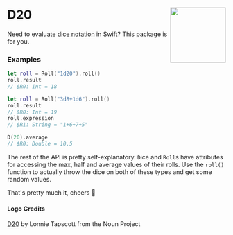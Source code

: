 <h1>D20
<img src="https://user-images.githubusercontent.com/2625584/64739158-95fb6c00-d4f1-11e9-886d-e43e9d4d21a0.png" align="right" width="128" />
</h1>

Need to evaluate [dice notation](https://en.wikipedia.org/wiki/Dice_notation) in Swift? This package is for you.



### Examples

```swift
let roll = Roll("1d20").roll()
roll.result
// $R0: Int = 18

let roll = Roll("3d8+1d6").roll()
roll.result
// $R0: Int = 19
roll.expression
// $R1: String = "1+6+7+5"

D(20).average
// $R0: Double = 10.5
```

The rest of the API is pretty self-explanatory. `D`ice and `Roll`s have attributes for accessing the max, half and average values of their rolls. Use the `roll()` function to actually throw the dice on both of these types and get some random values. 

That's pretty much it, cheers 🍻



#### Logo Credits

[D20](https://thenounproject.com/search/?q=d20&i=2453700) by Lonnie Tapscott from the Noun Project

